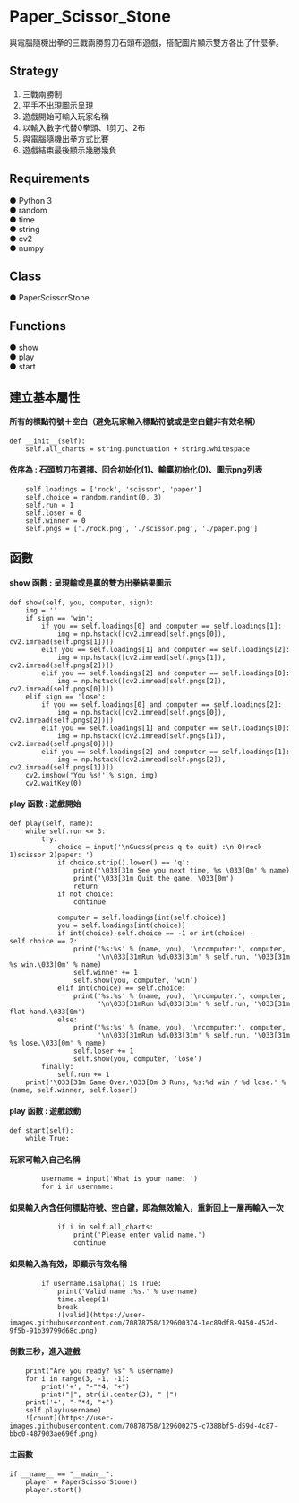 # Paper_Scissor_Stone
與電腦隨機出拳的三戰兩勝剪刀石頭布遊戲，搭配圖片顯示雙方各出了什麼拳。


## Strategy
1. 三戰兩勝制
2. 平手不出現圖示呈現
3. 遊戲開始可輸入玩家名稱
4. 以輸入數字代替0拳頭、1剪刀、2布
5. 與電腦隨機出拳方式比賽
6. 遊戲結束最後顯示幾勝幾負


## Requirements
● Python 3    
● random  
● time  
● string  
● cv2  
● numpy


## Class
● PaperScissorStone  


## Functions
● show  
● play  
● start 


## 建立基本屬性
#### 所有的標點符號＋空白（避免玩家輸入標點符號或是空白鍵非有效名稱）
    def __init__(self):
        self.all_charts = string.punctuation + string.whitespace
        
        
#### 依序為 : 石頭剪刀布選擇、回合初始化(1)、輸贏初始化(0)、圖示png列表
        self.loadings = ['rock', 'scissor', 'paper']
        self.choice = random.randint(0, 3)
        self.run = 1
        self.loser = 0
        self.winner = 0
        self.pngs = ['./rock.png', './scissor.png', './paper.png']


## 函數 
#### show 函數 : 呈現輸或是贏的雙方出拳結果圖示
    def show(self, you, computer, sign):
        img = ''
        if sign == 'win':
            if you == self.loadings[0] and computer == self.loadings[1]:
                img = np.hstack([cv2.imread(self.pngs[0]), cv2.imread(self.pngs[1])])
            elif you == self.loadings[1] and computer == self.loadings[2]:
                img = np.hstack([cv2.imread(self.pngs[1]), cv2.imread(self.pngs[2])])
            elif you == self.loadings[2] and computer == self.loadings[0]:
                img = np.hstack([cv2.imread(self.pngs[2]), cv2.imread(self.pngs[0])])
        elif sign == 'lose':
            if you == self.loadings[0] and computer == self.loadings[2]:
                img = np.hstack([cv2.imread(self.pngs[0]), cv2.imread(self.pngs[2])])
            elif you == self.loadings[1] and computer == self.loadings[0]:
                img = np.hstack([cv2.imread(self.pngs[1]), cv2.imread(self.pngs[0])])
            elif you == self.loadings[2] and computer == self.loadings[1]:
                img = np.hstack([cv2.imread(self.pngs[2]), cv2.imread(self.pngs[1])])
        cv2.imshow('You %s!' % sign, img)
        cv2.waitKey(0)
        
        
#### play 函數 : 遊戲開始
    def play(self, name):
        while self.run <= 3:
            try:
                choice = input('\nGuess(press q to quit) :\n 0)rock 1)scissor 2)paper: ')
                if choice.strip().lower() == 'q':
                    print('\033[31m See you next time, %s \033[0m' % name)
                    print('\033[31m Quit the game. \033[0m')
                    return
                if not choice:
                    continue

                computer = self.loadings[int(self.choice)]
                you = self.loadings[int(choice)]
                if int(choice)-self.choice == -1 or int(choice) - self.choice == 2:
                    print('%s:%s' % (name, you), '\ncomputer:', computer,
                          '\n\033[31mRun %d\033[31m' % self.run, '\033[31m %s win.\033[0m' % name)
                    self.winner += 1
                    self.show(you, computer, 'win')
                elif int(choice) == self.choice:
                    print('%s:%s' % (name, you), '\ncomputer:', computer,
                          '\n\033[31mRun %d\033[31m' % self.run, '\033[31m flat hand.\033[0m')
                else:
                    print('%s:%s' % (name, you), '\ncomputer:', computer,
                          '\n\033[31mRun %d\033[31m' % self.run, '\033[31m %s lose.\033[0m' % name)
                    self.loser += 1
                    self.show(you, computer, 'lose')
            finally:
                self.run += 1
        print('\033[31m Game Over.\033[0m 3 Runs, %s:%d win / %d lose.' % (name, self.winner, self.loser))


#### play 函數 : 遊戲啟動
    def start(self):
        while True:
#### 玩家可輸入自己名稱
            username = input('What is your name: ')
            for i in username:
#### 如果輸入內含任何標點符號、空白鍵，即為無效輸入，重新回上一層再輸入一次
                if i in self.all_charts:
                    print('Please enter valid name.')
                    continue
#### 如果輸入為有效，即顯示有效名稱
            if username.isalpha() is True:
                print('Valid name :%s.' % username)
                time.sleep(1)
                break
                ![valid](https://user-images.githubusercontent.com/70878758/129600374-1ec89df8-9450-452d-9f5b-91b39799d68c.png)

#### 倒數三秒，進入遊戲
        print("Are you ready? %s" % username)
        for i in range(3, -1, -1):
            print('+', "-"*4, "+")
            print("|", str(i).center(3), " |")
        print('+', "-"*4, "+")
        self.play(username)
        ![count](https://user-images.githubusercontent.com/70878758/129600275-c7388bf5-d59d-4c87-bbc0-487903ae696f.png)


####  主函數
    if __name__ == "__main__":
        player = PaperScissorStone()
        player.start()

